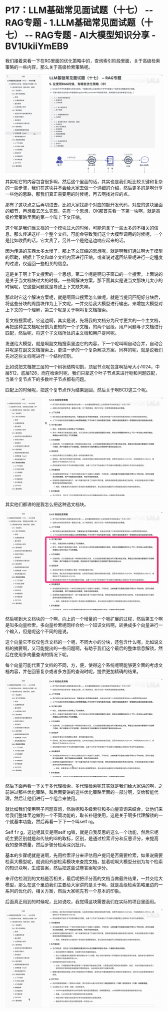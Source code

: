 # P17：LLM基础常见面试题（十七） -- RAG专题 - 1.LLM基础常见面试题（十七） -- RAG专题 - AI大模型知识分享 - BV1UkiiYmEB9

我们接着来看一下在RG里面的优化策略中的，查询索引阶段里面，关于高级检索策略的一些内容，那么关于高级检索策略呢。



![](img/7147c79f4618a28ad4f3bd965ef9d872_1.png)

其实呃它的内容包含很多啊，然后这个里面的话，其实也是我们呃比较关键和复杂的一些步骤，我们在这块并不会给大家去做一个详细的介绍，然后更多的是啊分享一些他的思路，那我们真正需要用的时候呢，再去啊找对应的点。

那有了这块点之后再切进去，比如大家找那个对应的额开发代码，对应的这块里面的细节，再想着去怎么实现，先有一个思想，OK那首先看一下第一块啊，就是高级检索策略里面的第一个叫上下文压缩。

这个呢是我们当文档的一个模块过大的时候，可能包含了一些太多的不相关的信息，那么传递这样一个整个文档，可能会导致我们这个大模型调用的时候呢，一个是比如收费的话，它太贵了，另外一个是他这边响应起来的话。

因为传递的东西太多太慢了，那上下文压缩的思想呢，就是啊我们通过啊大于模型的帮助，根据上下文和单个文档内容进行压缩，或者说对返回结果呢进行一定程度的过滤，仅返回一些相关的信息。

这是关于啊上下文搜索的一个思想，第二个呢是啊句子窗口的一个搜索，上面说的是关于当文档块过大的时候，一些啊解决方案，那下面其实是说当文那块儿太小的时候呢，它这些问题就是导致上下文缺失嘛。

那此时它这个解决方案呢，就是啊窗口搜索怎么做呢，就是当提问匹配好分块后，将这些分块的周围块作为上下文呢，一并交给我大模型进行输出，来增加大模型对上下文的一个理解，第三个呢是关于啊叫复文档搜索。

复文档搜索呢，它这边啊，其实是说，先将我的文档分为尺寸更大的一个主文档，再把这种主文档呢分割为更短的一个子文档，的两个层级，用户问题与子文档进行匹配，然后呢，将这个子文档所处的主文档和用户提问呢。

发送给大模型，就是啊副文档搜索里边它的内容，下一个呢叫啊自动合并，自动合并呢是在副文文档搜索上，更进一步的一个复杂解决方案，同样的呢，就是说我们先对这些文档呢进行一个结构切割。

比如说把文档按三层的一个树状结构切割，顶层节点呢包含啊括号大小1024，中层512，底层128，而在检索时呢，我们只拿这个叶子节点来进行呃和问题匹配，当某个复节点下的多数叶子节点都有问题。

匹配上的时候呢，把这个复节点作为结果返回，然后关于啊BCD这三个呢。

![](img/7147c79f4618a28ad4f3bd965ef9d872_3.png)

其实他们都讲的是我怎么把这种选文档块。

![](img/7147c79f4618a28ad4f3bd965ef9d872_5.png)

然后呢到大文档块的一个啊，向上的一个增量的一个呃扩展的过程，然后第五个啊是叫多向量检索，多向量检索呢同样会给一个知识文档啊，转换成多个向量进行一个输入，但是呢这个不同的是说。

这个向量它不仅仅包含文档的一个呃，不同大小的分块，还包含什么呢，比如说文档的摘要啊，又可能提出的一些问题啊，有助于我们这个最后的整体信息解锁，然后在使用多向量查询的情况下呢。

每个向量可能代表了文档的不同，方，便，使得这个系统呢啊能够更全面的考虑文档内容，并在回答复杂或者多方面的查询时呢，提供更加精确的结果。



![](img/7147c79f4618a28ad4f3bd965ef9d872_7.png)

然后下面再看一下关于多代理检索，多代理检索呢其实就是我们给大家讲的啊，之前讲过那些优化策略，和后面要讲的这些优化策略里面的一部分啊，交给智能代理，然后让他们进行一个组合来使用。

就比如我们使用啊子问题查询，然后呢和多级索引和多向量查询来结合，让他们来给我们整体里边做到一个不同功能的，取长补短使用，这是关于啊多代理解锁的一个就基本功能，然后再看一下下一个叫self rg。

Self f r g，这边呢其实是啊self rg嘛，就是自我反思的这么一个功能，然后它呢呃主要区别就是和传统的IG的取标，区别，是通过检索评分和反思评分，来提高我的整体质量，然后步骤分检索深沉批评。

基本的步骤呢就是说啊，先用检索评分来评估用户提问是否需要检索，如果说需要检索大模型呢，就调用外部检索模块来查找文档，接着呢啊大模型分别为每个检索的知识块啊，生成答案，然后把这些试卷答案呢评分。

来评估检测到的文档是否相关，最后呢把评分高的文档当做最终结果，一并交给大模型，那么在这个里边我们主要给大家讲的是关于啊，就是高级检索策略里边的一系列的优化的，相关方案，然后大家呢先有一个基本的印象。

后面真正用到的时候呢，比如说哎，我觉得这块需要我们在实际的项目里面用。

![](img/7147c79f4618a28ad4f3bd965ef9d872_9.png)